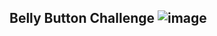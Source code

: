 ## Belly Button Challenge        ![image](https://github.com/user-attachments/assets/1c09f30d-8998-42b6-8066-6225cbc7f098)


